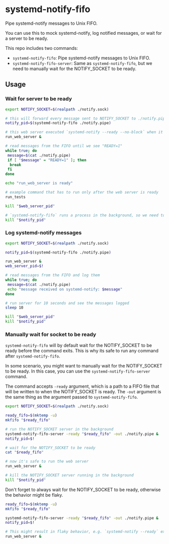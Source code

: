 # systemd-notify-fifo

Pipe systemd-notify messages to Unix FIFO.

You can use this to mock systemd-notify, log notified messages, or wait for a server to be ready.

This repo includes two commands:

- `systemd-notify-fifo`: Pipe systemd-notify messages to Unix FIFO.
- `systemd-notify-fifo-server`: Same as `systemd-notify-fifo`, but we need to manually wait for the NOTIFY_SOCKET to be ready.

## Usage

### Wait for server to be ready

```bash
export NOTIFY_SOCKET=$(realpath ./notify.sock)

# this will forward every message sent to NOTIFY_SOCKET to ./notify.pipe
notify_pid=$(systemd-notify-fifo ./notify.pipe)

# this web server executed `systemd-notify --ready --no-block` when it's ready
run_web_server &

# read messages from the FIFO until we see "READY=1"
while true; do
 message=$(cat ./notify.pipe)
 if [ "$message" = "READY=1" ]; then
  break
 fi
done

echo "run_web_server is ready"

# example command that has to run only after the web server is ready
run_tests

kill "$web_server_pid"

# `systemd-notify-fifo` runs a process in the background, so we need to kill it when we're done
kill "$notify_pid"
```

### Log systemd-notify messages

```bash
export NOTIFY_SOCKET=$(realpath ./notify.sock)

notify_pid=$(systemd-notify-fifo ./notify.pipe)

run_web_server &
web_server_pid=$!

# read messages from the FIFO and log them
while true; do
 message=$(cat ./notify.pipe)
 echo "message received on systemd-notify: $message"
done

# run server for 10 seconds and see the messages logged
sleep 10

kill "$web_server_pid"
kill "$notify_pid"
```

### Manually wait for socket to be ready

`systemd-notify-fifo` will by default wait for the NOTIFY_SOCKET to be ready before the command exits.
This is why its safe to run any command after `systemd-notify-fifo`.

In some scenario, you might want to manually wait for the NOTIFY_SOCKET to be ready.
In this case, you can use the `systemd-notify-fifo-server` command.

The command accepts `-ready` argument, which is a path to a FIFO file that will be written to when the NOTIFY_SOCKET is ready.
The `-out` argument is the same thing as the argument passed to `systemd-notify-fifo`.

```bash
export NOTIFY_SOCKET=$(realpath ./notify.sock)

ready_fifo=$(mktemp -u)
mkfifo "$ready_fifo"

# run the NOTIFY_SOCKET server in the background
systemd-notify-fifo-server -ready "$ready_fifo" -out ./notify.pipe &
notify_pid=$!

# wait for the NOTIFY_SOCKET to be ready
cat "$ready_fifo"

# now it's safe to run the web server
run_web_server &

# kill the NOTIFY_SOCKET server running in the background
kill "$notify_pid"
```

Don't forget to always wait for the NOTIFY_SOCKET to be ready, otherwise the behavior might be flaky.

```bash
ready_fifo=$(mktemp -u)
mkfifo "$ready_fifo"

systemd-notify-fifo-server -ready "$ready_fifo" -out ./notify.pipe &
notify_pid=$!

# This might result in flaky behavior, e.g. `systemd-notify --ready` executed before NOTIFY_SOCKET is ready.
run_web_server &
```
